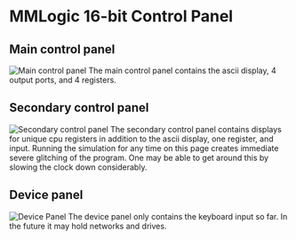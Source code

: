 # MMLogic 16-bit Control Panel

## Main control panel 
![Main control panel][mainControlPanel]
The main control panel contains the ascii display, 4 output ports, and 4 registers.
## Secondary control panel
![Secondary control panel][secondaryControlPanel]
The secondary control panel contains displays for unique cpu registers in addition to the ascii display, one register, and input.
Running the simulation for any time on this page creates immediate severe glitching of the program. 
One may be able to get around this by slowing the clock down considerably.
## Device panel
![Device Panel][devicePanel]
The device panel only contains the keyboard input so far. In the future it may hold networks and drives.

[mainControlPanel]: https://grexel.github.io/JCompiler/MML_16bit/ControlPanel/MainControl.JPG "Main Control Panel"
[secondaryControlPanel]: https://grexel.github.io/JCompiler/MML_16bit/ControlPanel/SecondaryControl.JPG "Secondary Control Panel"
[devicePanel]: https://grexel.github.io/JCompiler/MML_16bit/ControlPanel/DevicePanel.JPG "Device Panel"

